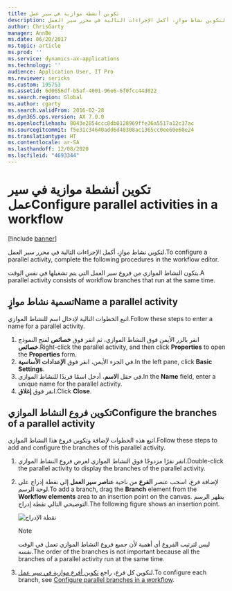 ```yaml
---
title: تكوين أنشطة موازية في سير عمل
description: لتكوين نشاط موازٍ، أكمل الإجراءات التالية في محرر سير العمل.
author: ChrisGarty
manager: AnnBe
ms.date: 06/20/2017
ms.topic: article
ms.prod: ''
ms.service: dynamics-ax-applications
ms.technology: ''
audience: Application User, IT Pro
ms.reviewer: sericks
ms.custom: 195753
ms.assetid: 6d0656df-b5af-4001-96e6-6f0fcc44d022
ms.search.region: Global
ms.author: cgarty
ms.search.validFrom: 2016-02-28
ms.dyn365.ops.version: AX 7.0.0
ms.openlocfilehash: 8043e2854ccc8db0128969ffe36a5517a12c37ac
ms.sourcegitcommit: f5e31c34640add6d40308ac1365cc0ee60e60e24
ms.translationtype: HT
ms.contentlocale: ar-SA
ms.lasthandoff: 12/08/2020
ms.locfileid: "4693344"
---
```

# <a name="configure-parallel-activities-in-a-workflow"></a><span data-ttu-id="df3a3-103">تكوين أنشطة موازية في سير عمل</span><span class="sxs-lookup"><span data-stu-id="df3a3-103">Configure parallel activities in a workflow</span></span>

[!include [banner](../includes/banner.md)]

<span data-ttu-id="df3a3-104">لتكوين نشاط موازٍ، أكمل الإجراءات التالية في محرر سير العمل.</span><span class="sxs-lookup"><span data-stu-id="df3a3-104">To configure a parallel activity, complete the following procedures in the workflow editor.</span></span>

<span data-ttu-id="df3a3-105">يتكون النشاط الموازي من فروع سير العمل التي يتم تشغيلها في نفس الوقت.</span><span class="sxs-lookup"><span data-stu-id="df3a3-105">A parallel activity consists of workflow branches that run at the same time.</span></span>

## <a name="name-a-parallel-activity"></a><span data-ttu-id="df3a3-106">تسمية نشاط موازٍ</span><span class="sxs-lookup"><span data-stu-id="df3a3-106">Name a parallel activity</span></span>

<span data-ttu-id="df3a3-107">اتبع الخطوات التالية لإدخال اسم للنشاط الموازي.</span><span class="sxs-lookup"><span data-stu-id="df3a3-107">Follow these steps to enter a name for a parallel activity.</span></span>

1. <span data-ttu-id="df3a3-108">انقر بالزر الأيمن فوق النشاط الموازي، ثم انقر فوق **خصائص** لفتح النموذج **خصائص**.</span><span class="sxs-lookup"><span data-stu-id="df3a3-108">Right-click the parallel activity, and then click **Properties** to open the **Properties** form.</span></span>
2. <span data-ttu-id="df3a3-109">في الجزء الأيمن، انقر فوق **الإعدادات الأساسية‬**.</span><span class="sxs-lookup"><span data-stu-id="df3a3-109">In the left pane, click **Basic Settings**.</span></span>
3. <span data-ttu-id="df3a3-110">في حقل **الاسم**، أدخل اسمًا فريدًا للنشاط الموازي.</span><span class="sxs-lookup"><span data-stu-id="df3a3-110">In the **Name** field, enter a unique name for the parallel activity.</span></span>
4. <span data-ttu-id="df3a3-111">انقر فوق **إغلاق**.</span><span class="sxs-lookup"><span data-stu-id="df3a3-111">Click **Close**.</span></span>

## <a name="configure-the-branches-of-a-parallel-activity"></a><span data-ttu-id="df3a3-112">تكوين فروع النشاط الموازي</span><span class="sxs-lookup"><span data-stu-id="df3a3-112">Configure the branches of a parallel activity</span></span>

<span data-ttu-id="df3a3-113">اتبع هذه الخطوات لإضافة وتكوين فروع هذا النشاط الموازي.</span><span class="sxs-lookup"><span data-stu-id="df3a3-113">Follow these steps to add and configure the branches of this parallel activity.</span></span>

1. <span data-ttu-id="df3a3-114">انقر نقرًا مزدوجًا فوق النشاط الموازي لعرض فروع النشاط الموازي.</span><span class="sxs-lookup"><span data-stu-id="df3a3-114">Double-click the parallel activity to display the branches of the parallel activity.</span></span>
2. <span data-ttu-id="df3a3-115">لإضافة فرع، اسحب عنصر **الفرع** من ناحية **عناصر سير العمل** إلى نقطة إدراج على لوحة الرسم.</span><span class="sxs-lookup"><span data-stu-id="df3a3-115">To add a branch, drag the **Branch** element from the **Workflow elements** area to an insertion point on the canvas.</span></span> <span data-ttu-id="df3a3-116">يظهر الرسم التوضيحي التالي نقطة إدراج.</span><span class="sxs-lookup"><span data-stu-id="df3a3-116">The following figure shows an insertion point.</span></span>

    ![نقطة الإدراج](./media/workflow_insertionpoint.gif)

    > [!NOTE]
    > <span data-ttu-id="df3a3-118">ليس لترتيب الفروع أي أهمية لأن جميع فروع النشاط الموازي تعمل في الوقت نفسه.</span><span class="sxs-lookup"><span data-stu-id="df3a3-118">The order of the branches is not important because all the branches of a parallel activity run at the same time.</span></span>

3. <span data-ttu-id="df3a3-119">لتكوين كل فرع، راجع [تكوين أفرع موازية في سير عمل](configure-parallel-branch-workflow.md).</span><span class="sxs-lookup"><span data-stu-id="df3a3-119">To configure each branch, see [Configure parallel branches in a workflow](configure-parallel-branch-workflow.md).</span></span>
